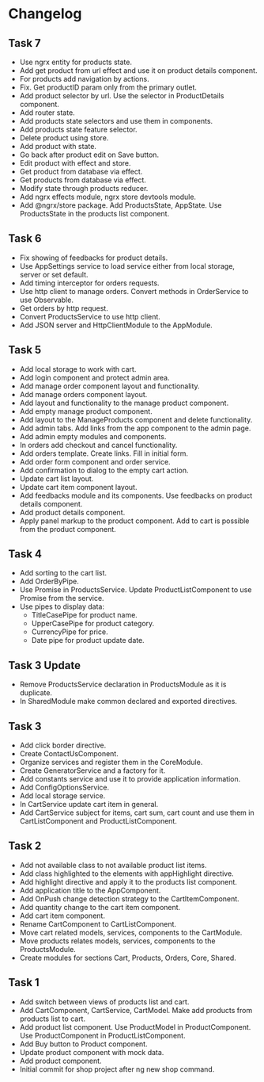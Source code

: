 # Changelog

## Task 7
* Use ngrx entity for products state.
* Add get product from url effect and use it on product details component.
* For products add navigation by actions.
* Fix. Get productID param only from the primary outlet.
* Add product selector by url. Use the selector in ProductDetails component.
* Add router state.
* Add products state selectors and use them in components.
* Add products state feature selector.
* Delete product using store.
* Add product with state.
* Go back after product edit on Save button.
* Edit product with effect and store.
* Get product from database via effect.
* Get products from database via effect.
* Modify state through products reducer.
* Add ngrx effects module, ngrx store devtools module.
* Add @ngrx/store package. Add ProductsState, AppState. Use ProductsState in the products list component.

## Task 6
* Fix showing of feedbacks for product details.
* Use AppSettings service to load service either from local storage, server or set default.
* Add timing interceptor for orders requests.
* Use http client to manage orders. Convert methods in OrderService to use Observable.
* Get orders by http request.
* Convert ProductsService to use http client.
* Add JSON server and HttpClientModule to the AppModule.

## Task 5
* Add local storage to work with cart.
* Add login component and protect admin area.
* Add manage order component layout and functionality.
* Add manage orders component layout.
* Add layout and functionality to the manage product component.
* Add empty manage product component.
* Add layout to the ManageProducts component and delete functionality.
* Add admin tabs. Add links from the app component to the admin page.
* Add admin empty modules and components.
* In orders add checkout and cancel functionality.
* Add orders template. Create links. Fill in initial form.
* Add order form component and order service.
* Add confirmation to dialog to the empty cart action.
* Update cart list layout.
* Update cart item component layout.
* Add feedbacks module and its components. Use feedbacks on product details component.
* Add product details component.
* Apply panel markup to the product component. Add to cart is possible from the product component.

## Task 4
* Add sorting to the cart list.
* Add OrderByPipe.
* Use Promise in ProductsService. Update ProductListComponent to use Promise from the service.
* Use pipes to display data:
  - TitleCasePipe for product name.
  - UpperCasePipe for product category.
  - CurrencyPipe for price.
  - Date pipe for product update date.

## Task 3 Update
* Remove ProductsService declaration in ProductsModule as it is duplicate.
* In SharedModule make common declared and exported directives.

## Task 3
* Add click border directive.
* Create ContactUsComponent.
* Organize services and register them in the CoreModule.
* Create GeneratorService and a factory for it.
* Add constants service and use it to provide application information.
* Add ConfigOptionsService.
* Add local storage service.
* In CartService update cart item in general.
* Add CartService subject for items, cart sum, cart count and use them in CartListComponent and ProductListComponent.

## Task 2
* Add not available class to not available product list items.
* Add class highlighted to the elements with appHighlight directive.
* Add highlight directive and apply it to the products list component.
* Add application title to the AppComponent.
* Add OnPush change detection strategy to the CartItemComponent.
* Add quantity change to the cart item component.
* Add cart item component.
* Rename CartComponent to CartListComponent.
* Move cart related models, services, components to the CartModule.
* Move products relates models, services, components to the ProductsModule.
* Create modules for sections Cart, Products, Orders, Core, Shared.

## Task 1
* Add switch between views of products list and cart.
* Add CartComponent, CartService, CartModel. Make add products from products list to cart.
* Add product list component. Use ProductModel in ProductComponent. Use ProductComponent in ProductListComponent.
* Add Buy button to Product component.
* Update product component with mock data.
* Add product component.
* Initial commit for shop project after ng new shop command.

